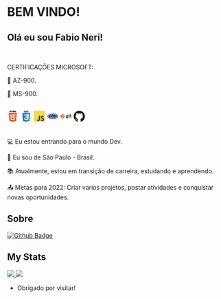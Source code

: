 # BEM VINDO!

## Olá eu sou Fabio Neri!
<br/> 

CERTIFICAÇÕES MICROSOFT:

:large_blue_diamond: AZ-900.

:large_blue_diamond: MS-900.

<br/> 

<img style="margin-right: 5px" align="left" alt="HTML5" width="26px" src="https://raw.githubusercontent.com/github/explore/80688e429a7d4ef2fca1e82350fe8e3517d3494d/topics/html/html.png" />
<img style="margin-right: 5px" align="left" alt="CSS3" width="26px" src="https://raw.githubusercontent.com/github/explore/80688e429a7d4ef2fca1e82350fe8e3517d3494d/topics/css/css.png" />
<img style="margin-right: 5px" align="left" alt="JavaScript" width="26px" src="https://raw.githubusercontent.com/github/explore/80688e429a7d4ef2fca1e82350fe8e3517d3494d/topics/javascript/javascript.png" />
<img style="margin-right: 5px" align="left" alt="PHP" width="26px" src="https://raw.githubusercontent.com/github/explore/ccc16358ac4530c6a69b1b80c7223cd2744dea83/topics/php/php.png" />
<img style="margin-right: 5px" align="left" alt="Git" width="26px" src="https://raw.githubusercontent.com/github/explore/80688e429a7d4ef2fca1e82350fe8e3517d3494d/topics/git/git.png" />
<img style="margin-right: 5px" align="left" alt="GitHub" width="26px" src="https://raw.githubusercontent.com/github/explore/78df643247d429f6cc873026c0622819ad797942/topics/github/github.png" />

<BR><BR>

:computer: Eu estou entrando para o mundo Dev. 

:house_with_garden: Eu sou de São Paulo - Brasil.

:books: Atualmente, estou em transição de carreira, estudando e aprendendo. 

:outbox_tray: Metas para 2022: Criar varios projetos, postar atividades e conquistar novas oportunidades.

 

## Sobre

[![Github Badge](https://img.shields.io/badge/-Github-000?style=flat-square&logo=Github&logoColor=white&link=LINK_GIT)](LINK_GIT)

## My Stats
<p>
<a href="https://github.com/webdfabinho">
  <img height="180em" src="https://github-readme-stats.vercel.app/api?username=webdfabinho&show_icons=true&theme=radical" />
  <img height="180em" src="https://github-readme-stats-eight-theta.vercel.app/api/top-langs/?username=webdfabinho&theme=radical&layout=compact&exclude_lang=java+r" />
</a>
</p>

- Obrigado por visitar!
